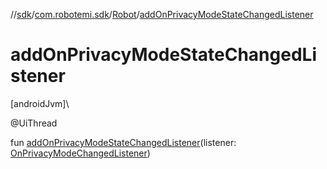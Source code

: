 //[sdk](../../../index.md)/[com.robotemi.sdk](../index.md)/[Robot](index.md)/[addOnPrivacyModeStateChangedListener](add-on-privacy-mode-state-changed-listener.md)

# addOnPrivacyModeStateChangedListener

[androidJvm]\

@UiThread

fun [addOnPrivacyModeStateChangedListener](add-on-privacy-mode-state-changed-listener.md)(listener: [OnPrivacyModeChangedListener](../../com.robotemi.sdk.listeners/-on-privacy-mode-changed-listener/index.md))
